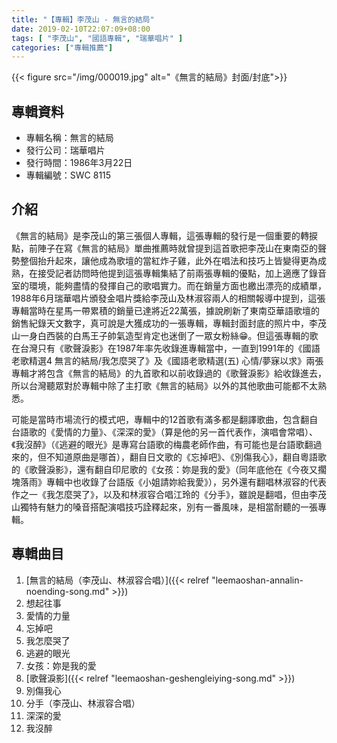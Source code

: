 ```yaml
---
title: "【專輯】李茂山 - 無言的結局"
date: 2019-02-10T22:07:09+08:00
tags: [ "李茂山", "國語專輯", "瑞華唱片" ] 
categories: ["專輯推薦"]
---
```


{{< figure src="/img/000019.jpg"  alt="《無言的結局》封面/封底">}}

## 專輯資料

* 專輯名稱：無言的結局
* 發行公司：瑞華唱片
* 發行時間：1986年3月22日
* 專輯編號：SWC 8115
<!--more-->

## 介紹

《無言的結局》是李茂山的第三張個人專輯，這張專輯的發行是一個重要的轉捩點，前陣子在寫《無言的結局》單曲推薦時就曾提到這首歌把李茂山在東南亞的聲勢整個抬升起來，讓他成為歌壇的當紅炸子雞，此外在唱法和技巧上皆變得更為成熟，在接受記者訪問時他提到這張專輯集結了前兩張專輯的優點，加上適應了錄音室的環境，能夠盡情的發揮自己的歌唱實力。而在銷量方面也繳出漂亮的成績單，1988年6月瑞華唱片頒發金唱片獎給李茂山及林淑容兩人的相關報導中提到，這張專輯當時在星馬一帶累積的銷量已達將近22萬張，據說刷新了東南亞華語歌壇的銷售紀錄天文數字，真可說是大獲成功的一張專輯，專輯封面封底的照片中，李茂山一身白西裝的白馬王子帥氣造型肯定也迷倒了一眾女粉絲😁。但這張專輯的歌在台灣只有《歌聲淚影》在1987年率先收錄進專輯當中，一直到1991年的《國語老歌精選4 無言的結局/我怎麼哭了》及《國語老歌精選(五) 心情/夢寐以求》兩張專輯才將包含《無言的結局》的九首歌和以前收錄過的《歌聲淚影》給收錄進去，所以台灣聽眾對於專輯中除了主打歌《無言的結局》以外的其他歌曲可能都不太熟悉。

可能是當時市場流行的模式吧，專輯中的12首歌有滿多都是翻譯歌曲，包含翻自台語歌的《愛情的力量》、《深深的愛》（算是他的另一首代表作，演唱會常唱）、《我沒醉》（《逃避的眼光》是專寫台語歌的梅農老師作曲，有可能也是台語歌翻過來的，但不知道原曲是哪首），翻自日文歌的《忘掉吧》、《別傷我心》，翻自粵語歌的《歌聲淚影》，還有翻自印尼歌的《女孩：妳是我的愛》（同年底他在《今夜又擱塊落雨》專輯中也收錄了台語版《小姐請妳給我愛》），另外還有翻唱林淑容的代表作之一《我怎麼哭了》，以及和林淑容合唱江玲的《分手》，雖說是翻唱，但由李茂山獨特有魅力的嗓音搭配演唱技巧詮釋起來，別有一番風味，是相當耐聽的一張專輯。


## 專輯曲目

1. [無言的結局（李茂山、林淑容合唱）]({{< relref "leemaoshan-annalin-noending-song.md" >}})
2. 想起往事
3. 愛情的力量
4. 忘掉吧
5. 我怎麼哭了
6. 逃避的眼光
7. 女孩：妳是我的愛
8. [歌聲淚影]({{< relref "leemaoshan-geshengleiying-song.md" >}})
9. 別傷我心
10. 分手（李茂山、林淑容合唱）
11. 深深的愛
12. 我沒醉
<br/>
<br/>
